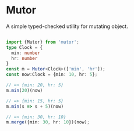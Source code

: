 # Mutor

A simple typed-checked utility for mutating object.

```typescript

import {Mutor} from 'mutor';
type Clock = {
  min: number
  hr: number
}
const m = Mutor<Clock>(['min', 'hr']);
const now:Clock = {min: 10, hr: 5};

// => {min: 20, hr: 5}
m.min(20)(now) 

// => {min: 15, hr: 5}
m.min(s => s + 5)(now) 

// => {min: 30, hr: 10}
m.merge({min: 30, hr: 10})(now);

```